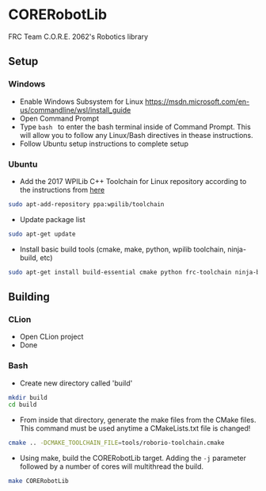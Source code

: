 # CORERobotLib
FRC Team C.O.R.E. 2062's Robotics library
## Setup
### Windows
- Enable Windows Subsystem for Linux
https://msdn.microsoft.com/en-us/commandline/wsl/install_guide
- Open Command Prompt
- Type ```bash ``` to enter the bash terminal inside of Command Prompt. This will allow you to follow any Linux/Bash directives in thease instructions.
- Follow Ubuntu setup instructions to complete setup
### Ubuntu
- Add the 2017 WPILib C++ Toolchain for Linux repository according to the instructions from [here](http://first.wpi.edu/FRC/roborio/toolchains/)
```bash
sudo apt-add-repository ppa:wpilib/toolchain
```
- Update package list
```bash
sudo apt-get update
```
- Install basic build tools (cmake, make, python, wpilib toolchain, ninja-build, etc)
```bash
sudo apt-get install build-essential cmake python frc-toolchain ninja-build
```
## Building
### CLion
- Open CLion project
- Done
### Bash
- Create new directory called 'build'
```bash
mkdir build
cd build
```
- From inside that directory, generate the make files from the CMake files. This command must be used anytime a CMakeLists.txt file is changed!
```bash
cmake .. -DCMAKE_TOOLCHAIN_FILE=tools/roborio-toolchain.cmake
```
- Using make, build the CORERobotLib target. Adding the ```-j``` parameter followed by a number of cores will multithread the build.
```bash
make CORERobotLib
```
